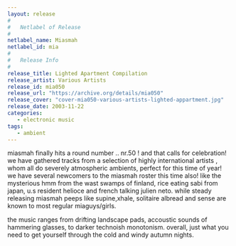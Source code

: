 ```yaml
---
layout: release
#
#   Netlabel of Release
#
netlabel_name: Miasmah
netlabel_id: mia
#
#   Release Info
#
release_title: Lighted Apartment Compilation 
release_artist: Various Artists
release_id: mia050
release_url: "https://archive.org/details/mia050"
release_cover: "cover-mia050-various-artists-lighted-appartment.jpg"
release_date: 2003-11-22
categories:
   - electronic music
tags:
   - ambient
---
```

miasmah finally hits a round number .. nr.50 ! and that calls for celebration!
we have gathered tracks from a selection of highly international artists , whom all do severely atmospheric ambients, perfect for this time of year! we have several newcomers to the miasmah roster this time also! like the mysterious hmm from the wast swamps of finland, rice eating sabi from japan, u.s resident helioce and french talking julien neto. while steady releasing miasmah peeps like supine,xhale, solitaire albread and sense are known to most regular miaguys/girls.

the music ranges from drifting landscape pads, accoustic sounds of hammering glasses, to darker technoish monotonism. overall, just what you need to get yourself through the cold and windy autumn nights.